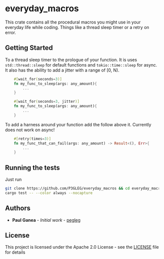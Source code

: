 # everyday_macros

This crate contains all the procedural macros you might use in your everyday life while coding. Things like a thread sleep timer or a retry on error. 


## 


## Getting Started

To a thread sleep timer to the prologue of your function. It is uses `std::thread::sleep` for default functions and `tokio::time::sleep` for async. It also has the ability to add a jitter with a range of [0, N).
```rust
	#[wait_for(seconds=3)]
	fn my_func_to_sleep(args: any_amount){
		...
	}

	#[wait_for(seconds=3, jitter)]
	fn my_func_to_sleep(args: any_amount){
		...
	}
```


To add a harness around your function add the follow above it. Currently does not work on async!
```rust
	#[retry(times=3)]
	fn my_func_that_can_fail(args: any_amount) -> Result<(), Err>{
		...
	}
```


## Running the tests

Just run 
```bash
git clone https://github.com/P3GLEG/everyday_macros && cd everyday_macros
cargo test -- --color always --nocapture
``` 


## Authors

* **Paul Ganea** - *Initial work* - [pegleg](https://github.com/p3gleg)

## License

This project is licensed under the Apache 2.0 License - see the [LICENSE](LICENSE) file for details
